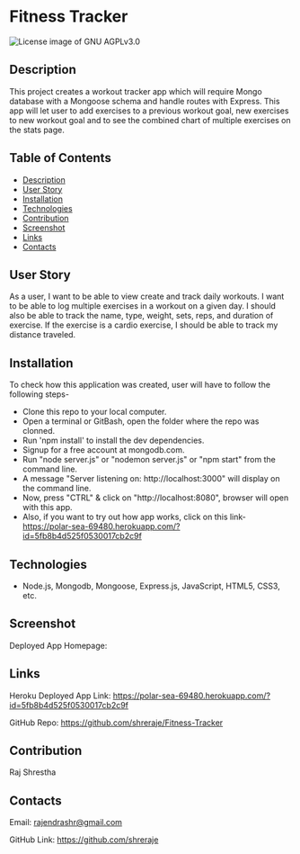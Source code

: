 # Fitness Tracker

<img src="https://img.shields.io/badge/License-GNU AGPLv3.0-blue.svg" alt="License image of GNU AGPLv3.0" />
  
## Description

This project creates a workout tracker app which will require Mongo database with a Mongoose schema and handle routes with Express. This app will let user to add exercises to a previous workout goal, new exercises to new workout goal and to see the combined chart of multiple exercises on the stats page.

## Table of Contents
* [Description](#description)
* [User Story](#userstory)
* [Installation](#installation)
* [Technologies](#technologies)
* [Contribution](#contribution)
* [Screenshot](#screenshot)
* [Links](#links)
* [Contacts](#contacts)

## User Story
As a user, I want to be able to view create and track daily workouts. I want to be able to log multiple exercises in a workout on a given day. I should also be able to track the name, type, weight, sets, reps, and duration of exercise. If the exercise is a cardio exercise, I should be able to track my distance traveled.

## Installation
To check how this application was created, user will have to follow the following steps-
- Clone this repo to your local computer.
- Open a terminal or GitBash, open the folder where the repo was clonned.
- Run 'npm install' to install the dev dependencies.
- Signup for a free account at mongodb.com. 
- Run "node server.js" or "nodemon server.js" or "npm start" from the command line.
- A message "Server listening on: http://localhost:3000" will display on the command line.
- Now, press "CTRL" & click on "http://localhost:8080", browser will open with this app.
- Also, if you want to try out how app works, click on this link- https://polar-sea-69480.herokuapp.com/?id=5fb8b4d525f0530017cb2c9f

## Technologies
- Node.js, Mongodb, Mongoose, Express.js, JavaScript, HTML5, CSS3, etc.

## Screenshot
Deployed App Homepage:



## Links

Heroku Deployed App Link: https://polar-sea-69480.herokuapp.com/?id=5fb8b4d525f0530017cb2c9f

GitHub Repo: https://github.com/shreraje/Fitness-Tracker

## Contribution
Raj Shrestha

## Contacts

Email:
rajendrashr@gmail.com

GitHub Link:
https://github.com/shreraje
